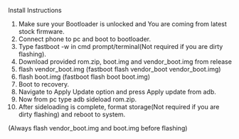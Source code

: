 Install Instructions

1. Make sure your Bootloader is unlocked and You are coming from latest stock firmware.
2. Connect phone to pc and boot to bootloader.
3. Type fastboot -w in cmd prompt/terminal(Not required if you are dirty flashing).
4. Download provided rom.zip, boot.img and vendor_boot.img from release
5. flash vendor_boot.img (fastboot flash vendor_boot vendor_boot.img)
6. flash boot.img (fastboot flash boot boot.img)
8. Boot to recovery.
9. Navigate to Apply Update option and press Apply update from adb.
10. Now from pc type adb sideload rom.zip.
11. After sideloading is complete, format storage(Not required if you are dirty flashing) and reboot to system.

(Always flash vendor_boot.img and boot.img before flashing)
